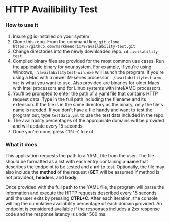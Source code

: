 # HTTP Availibility Test

### How to use it

1. Insure [git](https://git-scm.com/book/en/v2/Getting-Started-Installing-Git) is installed on your system
2. Clone this repo. From the command line, `git clone https://github.com/markhendrix79/availability-test.git` 
3. Change directories into the newly downloaded repo. `cd availability-test`
4. Compiled binary files are provided for the most common use cases. Run the applicable binary for your 
system. For example, if you're using Windows, `.\availabilitytest-win.exe` will launch the program. If 
you're using a Mac with a newer M-series processor, `./availabilitytest-arm-mac` is what you want to use. 
Also provided are binaries for older Macs with Intel processors and for Linux systems with Intel/AMD 
processors.
5. You'll be prompted to enter the path of a yaml file that contains HTTP request data. Type in the full path
including the filename and its extension. If the file is in the same directory as the binary, only the file's
name is needed. If you don't have a file handy and want to test the program out, type `testdata.yml` to use
the test data included in the repo.
7. The availability percentages of the appropriate domains will be provided and will update every 15 seconds.
8. Once you're done, press `CTRL+C` to exit.

### What it does

This application requests the path to a YAML file from the user. The file should be formatted as a list
with each entry containing a **name** that describes the endpoint to be tested and a **url** to test.
Optionally, the file may also include the **method** of the request (**GET** will be assumed if method
is not provided), **headers**, and **body**.

Once provided with the full path to the YAML file, the program will parse the information and execute 
the HTTP requests described every 15 seconds until the user exits by pressing **CTRL+C**. After each 
iteration, the console will log the cumulative availability percentage of each domain provided. An 
endpoint is considered available if the responses includes a 2xx response code and the response latency
is under 500 ms.
